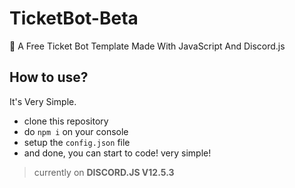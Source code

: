 # TicketBot-Beta
🎫 A Free Ticket Bot Template Made With JavaScript And Discord.js

## How to use?
It's Very Simple.
- clone this repository
- do `npm i` on your console
- setup the `config.json` file
- and done, you can start to code! very simple!

> currently on **DISCORD.JS V12.5.3**
